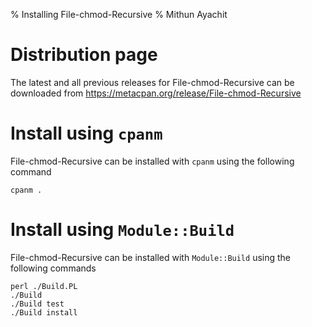 % Installing File-chmod-Recursive
% Mithun Ayachit

# Distribution page

The latest and all previous releases for File-chmod-Recursive can be downloaded from https://metacpan.org/release/File-chmod-Recursive

# Install using `cpanm`

File-chmod-Recursive can be installed with `cpanm` using the following command

	cpanm .

# Install using `Module::Build`

File-chmod-Recursive can be installed with `Module::Build` using the following commands

	perl ./Build.PL
	./Build
	./Build test
	./Build install
